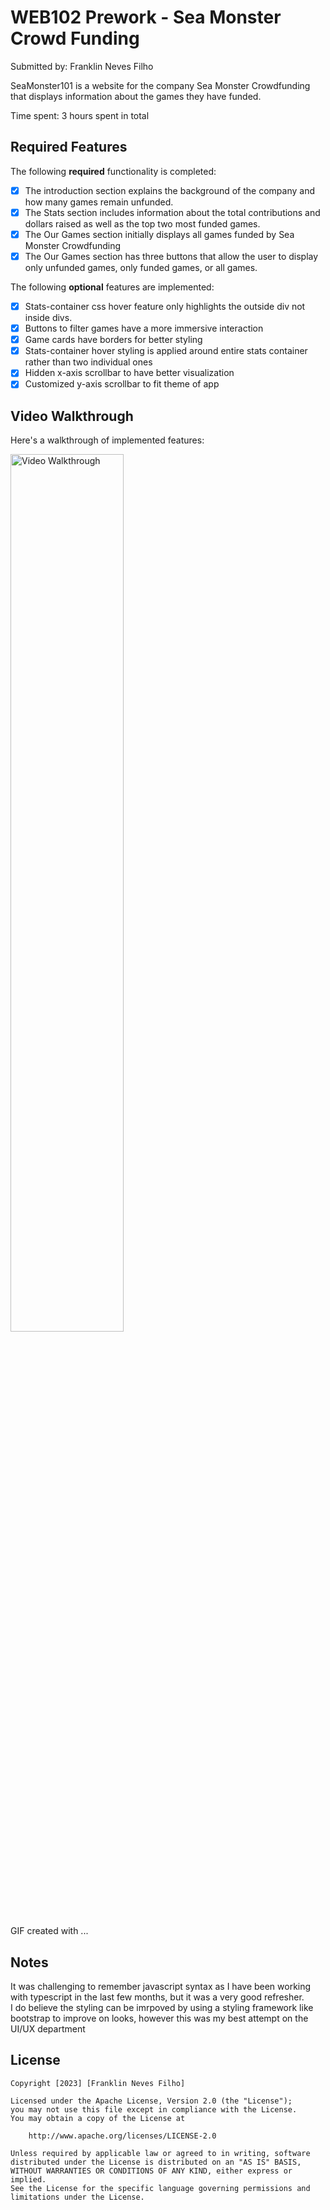 # WEB102 Prework - Sea Monster Crowd Funding

Submitted by: Franklin Neves Filho

SeaMonster101 is a website for the company Sea Monster Crowdfunding that displays information about the games they have funded.

Time spent: 3 hours spent in total

## Required Features

The following **required** functionality is completed:

* [X] The introduction section explains the background of the company and how many games remain unfunded.
* [X] The Stats section includes information about the total contributions and dollars raised as well as the top two most funded games.
* [X] The Our Games section initially displays all games funded by Sea Monster Crowdfunding
* [X] The Our Games section has three buttons that allow the user to display only unfunded games, only funded games, or all games.

The following **optional** features are implemented:

* [X] Stats-container css hover feature only highlights the outside div not inside divs.
* [X] Buttons to filter games have a more immersive interaction
* [X] Game cards have borders for better styling
* [X] Stats-container hover styling is applied around entire stats container rather than two individual ones
* [X] Hidden x-axis scrollbar to have better visualization
* [X] Customized y-axis scrollbar to fit theme of app

## Video Walkthrough

Here's a walkthrough of implemented features:

<img src='./assets/GIF/SeaMonster101.gif' title='Video Walkthrough' width='60%' alt='Video Walkthrough' />

<!-- Replace this with whatever GIF tool you used! -->
GIF created with ...  
<!-- Recommended tools:
[Kap](https://getkap.co/) for macOS
[ScreenToGif](https://www.screentogif.com/) for Windows
[peek](https://github.com/phw/peek) for Linux. -->

## Notes

It was challenging to remember javascript syntax as I have been working with typescript in the last few months, but it was a very good refresher.\
I do believe the styling can be imrpoved by using a styling framework like bootstrap to improve on looks, however this was my best attempt on the UI/UX department   

## License

    Copyright [2023] [Franklin Neves Filho]

    Licensed under the Apache License, Version 2.0 (the "License");
    you may not use this file except in compliance with the License.
    You may obtain a copy of the License at

        http://www.apache.org/licenses/LICENSE-2.0

    Unless required by applicable law or agreed to in writing, software
    distributed under the License is distributed on an "AS IS" BASIS,
    WITHOUT WARRANTIES OR CONDITIONS OF ANY KIND, either express or implied.
    See the License for the specific language governing permissions and
    limitations under the License.
